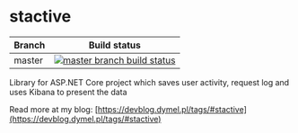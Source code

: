 # stactive

|Branch             |Build status                                                  
|-------------------|-----------------------------------------------------
|master             |[![master branch build status](https://api.travis-ci.org/mdymel/stactive.svg?branch=master)](https://travis-ci.org/mdymel/stactive)

Library for ASP.NET Core project which saves user activity, request log and uses Kibana to present the data

Read more at my blog: [https://devblog.dymel.pl/tags/#stactive](https://devblog.dymel.pl/tags/#stactive)